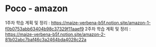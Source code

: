 # Poco - amazon

1주차 학습 계획 및 정리 : https://maize-verbena-b5f.notion.site/amazon-1-f0b0753abb63404b98c37329f11aaef9
2주차 학습 계획 및 정리 : https://maize-verbena-b5f.notion.site/amazon-2-81b02abc7baf46c3a2464bda4028c22a
